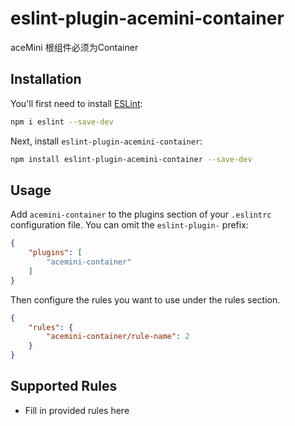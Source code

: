 # eslint-plugin-acemini-container

aceMini 根组件必须为Container

## Installation

You'll first need to install [ESLint](https://eslint.org/):

```sh
npm i eslint --save-dev
```

Next, install `eslint-plugin-acemini-container`:

```sh
npm install eslint-plugin-acemini-container --save-dev
```

## Usage

Add `acemini-container` to the plugins section of your `.eslintrc` configuration file. You can omit the `eslint-plugin-` prefix:

```json
{
    "plugins": [
        "acemini-container"
    ]
}
```


Then configure the rules you want to use under the rules section.

```json
{
    "rules": {
        "acemini-container/rule-name": 2
    }
}
```

## Supported Rules

* Fill in provided rules here


